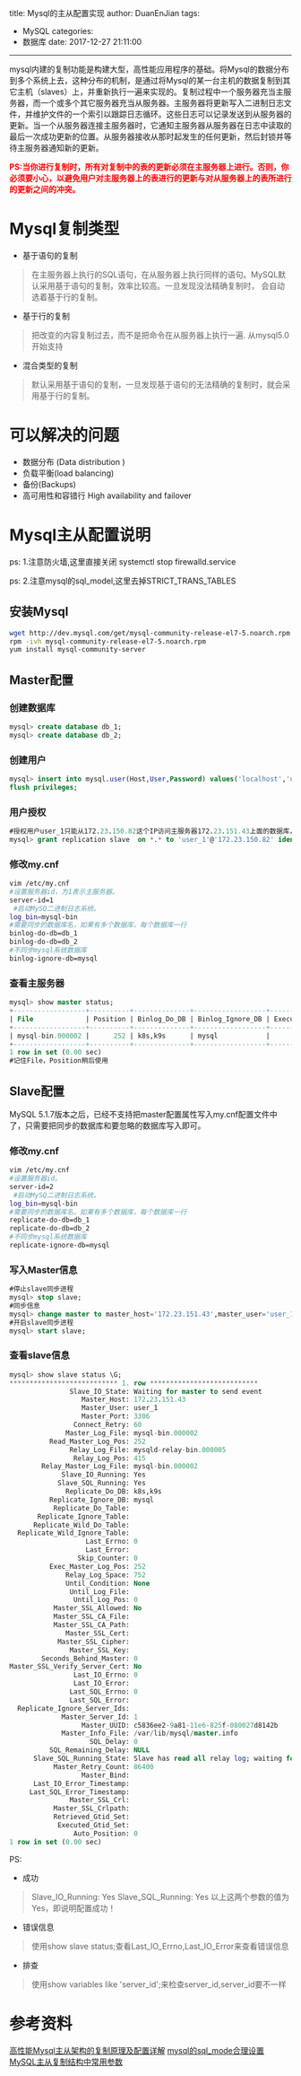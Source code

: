 title: Mysql的主从配置实现
author: DuanEnJian
tags:
  - MySQL
categories:
  - 数据库
date: 2017-12-27 21:11:00
---
mysql内建的复制功能是构建大型，高性能应用程序的基础。将Mysql的数据分布到多个系统上去，这种分布的机制，是通过将Mysql的某一台主机的数据复制到其它主机（slaves）上，并重新执行一遍来实现的。复制过程中一个服务器充当主服务器，而一个或多个其它服务器充当从服务器。主服务器将更新写入二进制日志文件，并维护文件的一个索引以跟踪日志循环。这些日志可以记录发送到从服务器的更新。当一个从服务器连接主服务器时，它通知主服务器从服务器在日志中读取的最后一次成功更新的位置。从服务器接收从那时起发生的任何更新，然后封锁并等待主服务器通知新的更新。

<span style="color:red;" >**PS:当你进行复制时，所有对复制中的表的更新必须在主服务器上进行。否则，你必须要小心，以避免用户对主服务器上的表进行的更新与对从服务器上的表所进行的更新之间的冲突。**</span>

# Mysql复制类型

 - 基于语句的复制
 >在主服务器上执行的SQL语句，在从服务器上执行同样的语句。MySQL默认采用基于语句的复制，效率比较高。一旦发现没法精确复制时，   会自动选着基于行的复制。   

 - 基于行的复制
 >把改变的内容复制过去，而不是把命令在从服务器上执行一遍. 从mysql5.0开始支持

 - 混合类型的复制
 >默认采用基于语句的复制，一旦发现基于语句的无法精确的复制时，就会采用基于行的复制。

# 可以解决的问题
 - 数据分布 (Data distribution )
 - 负载平衡(load balancing)
 - 备份(Backups) 
 - 高可用性和容错行 High availability and failover 

# Mysql主从配置说明

ps: 1.注意防火墙,这里直接关闭 systemctl stop firewalld.service

ps: 2.注意mysql的sql_model,这里去掉STRICT_TRANS_TABLES
## 安装Mysql
```bash
wget http://dev.mysql.com/get/mysql-community-release-el7-5.noarch.rpm
rpm -ivh mysql-community-release-el7-5.noarch.rpm
yum install mysql-community-server
```
## Master配置
### 创建数据库
```sql
mysql> create database db_1;
mysql> create database db_2;
```
### 创建用户
```sql
mysql> insert into mysql.user(Host,User,Password) values('localhost','user_1',password('123456'));
flush privileges; 
```
### 用户授权
```sql
#授权用户user_1只能从172.23.150.82这个IP访问主服务器172.23.151.43上面的数据库，并且只具有数据库备份的权限
mysql> grant replication slave  on *.* to 'user_1'@'172.23.150.82' identified by '123456' with grant option; 
```
### 修改my.cnf
```bash
vim /etc/my.cnf
#设置服务器id，为1表示主服务器。
server-id=1  
 #启动MySQ二进制日志系统。
log_bin=mysql-bin 
#需要同步的数据库名，如果有多个数据库，每个数据库一行
binlog-do-db=db_1  
binlog-do-db=db_2  
#不同步mysql系统数据库
binlog-ignore-db=mysql   
```
### 查看主服务器
```sql
mysql> show master status;
+------------------+----------+--------------+------------------+-------------------+
| File             | Position | Binlog_Do_DB | Binlog_Ignore_DB | Executed_Gtid_Set |
+------------------+----------+--------------+------------------+-------------------+
| mysql-bin.000002 |      252 | k8s,k9s      | mysql            |                   |
+------------------+----------+--------------+------------------+-------------------+
1 row in set (0.00 sec)
#记住File，Position稍后使用
```
## Slave配置
MySQL 5.1.7版本之后，已经不支持把master配置属性写入my.cnf配置文件中了，只需要把同步的数据库和要忽略的数据库写入即可。
### 修改my.cnf
```bash
vim /etc/my.cnf
#设置服务器id。
server-id=2  
 #启动MySQ二进制日志系统。
log_bin=mysql-bin 
#需要同步的数据库名，如果有多个数据库，每个数据库一行
replicate-do-db=db_1  
replicate-do-db=db_2  
#不同步mysql系统数据库
replicate-ignore-db=mysql   
```
### 写入Master信息
```sql
#停止slave同步进程
mysql> stop slave; 
#同步信息
mysql> change master to master_host='172.23.151.43',master_user='user_1',master_password='123456',master_log_file='mysql-bin.000002' ,master_log_pos=252; 
#开启slave同步进程
mysql> start slave;    
```
### 查看slave信息
```sql
mysql> show slave status \G;
*************************** 1. row ***************************
               Slave_IO_State: Waiting for master to send event
                  Master_Host: 172.23.151.43
                  Master_User: user_1
                  Master_Port: 3306
                Connect_Retry: 60
              Master_Log_File: mysql-bin.000002
          Read_Master_Log_Pos: 252
               Relay_Log_File: mysqld-relay-bin.000005
                Relay_Log_Pos: 415
        Relay_Master_Log_File: mysql-bin.000002
             Slave_IO_Running: Yes
            Slave_SQL_Running: Yes
              Replicate_Do_DB: k8s,k9s
          Replicate_Ignore_DB: mysql
           Replicate_Do_Table: 
       Replicate_Ignore_Table: 
      Replicate_Wild_Do_Table: 
  Replicate_Wild_Ignore_Table: 
                   Last_Errno: 0
                   Last_Error: 
                 Skip_Counter: 0
          Exec_Master_Log_Pos: 252
              Relay_Log_Space: 752
              Until_Condition: None
               Until_Log_File: 
                Until_Log_Pos: 0
           Master_SSL_Allowed: No
           Master_SSL_CA_File: 
           Master_SSL_CA_Path: 
              Master_SSL_Cert: 
            Master_SSL_Cipher: 
               Master_SSL_Key: 
        Seconds_Behind_Master: 0
Master_SSL_Verify_Server_Cert: No
                Last_IO_Errno: 0
                Last_IO_Error: 
               Last_SQL_Errno: 0
               Last_SQL_Error: 
  Replicate_Ignore_Server_Ids: 
             Master_Server_Id: 1
                  Master_UUID: c5836ee2-9a81-11e6-825f-080027d8142b
             Master_Info_File: /var/lib/mysql/master.info
                    SQL_Delay: 0
          SQL_Remaining_Delay: NULL
      Slave_SQL_Running_State: Slave has read all relay log; waiting for the slave I/O thread to update it
           Master_Retry_Count: 86400
                  Master_Bind: 
      Last_IO_Error_Timestamp: 
     Last_SQL_Error_Timestamp: 
               Master_SSL_Crl: 
           Master_SSL_Crlpath: 
           Retrieved_Gtid_Set: 
            Executed_Gtid_Set: 
                Auto_Position: 0
1 row in set (0.00 sec)
```
PS:

 - 成功
>Slave_IO_Running: Yes
Slave_SQL_Running: Yes
以上这两个参数的值为Yes，即说明配置成功！

 - 错误信息
>使用show slave status;查看Last_IO_Errno,Last_IO_Error来查看错误信息

 - 排查
>使用show variables like 'server_id';来检查server_id,server_id要不一样

# 参考资料
[高性能Mysql主从架构的复制原理及配置详解](http://blog.csdn.net/hguisu/article/details/7325124/)
[mysql的sql_mode合理设置](http://blog.csdn.net/wyzxg/article/details/8787878)
[MySQL主从复制结构中常用参数](http://blog.csdn.net/lanonola/article/details/52571651)
